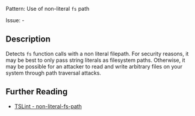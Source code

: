 Pattern: Use of non-literal `fs` path

Issue: -

## Description

Detects `fs` function calls with a non literal filepath. For security
reasons, it may be best to only pass string literals as filesystem
paths. Otherwise, it may be possible for an attacker to read and write
arbitrary files on your system through path traversal attacks.

## Further Reading

* [TSLint - non-literal-fs-path](https://github.com/microsoft/tslint-microsoft-contrib/blob/master/README.md#supported-rules)
